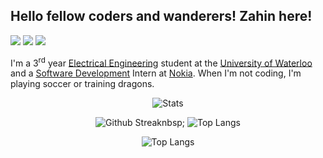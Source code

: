 ## Hello fellow coders and wanderers! Zahin here!
[![](https://img.shields.io/badge/Email-0078d4?style=flat&logo=microsoft-outlook)](mailto:zm2zaman@uwaterloo.ca)
[![](https://img.shields.io/badge/LinkedIn-0a66c2?style=flat&logo=linkedin)](https://www.linkedin.com/in/zahin-zaman)
[![](https://img.shields.io/badge/Devpost-003e54?style=flat&logo=devpost)](https://devpost.com/alvii147)

I'm a 3<sup>rd</sup> year [Electrical Engineering](https://i.kym-cdn.com/photos/images/original/001/890/988/b2f.jpg) student at the [University of Waterloo](https://i.redd.it/tdl8a93guj201.jpg) and a [Software Development](https://i.pinimg.com/originals/0e/d6/23/0ed623806cf3b9d805a8cb1e4c822daf.png) Intern at [Nokia](https://i.kym-cdn.com/photos/images/newsfeed/001/705/738/64d.jpg). When I'm not coding, I'm playing soccer or training dragons.  

<p align="center">
  <img alt = "Stats" src = "https://github-readme-stats.vercel.app/api?username=alvii147&show_icons=true&theme=onedark">
</p>
  
<p align="center">
  <img alt = "Github Streak" src = "https://github-readme-streak-stats.herokuapp.com/?user=alvii147&theme=onedark">nbsp;
  <img alt = "Top Langs" src = "https://github-readme-stats.vercel.app/api/top-langs/?username=alvii147&layout=compact&theme=onedark&hide=html,Makefile">
</p>
  
<p align="center">
  <img alt = "Top Langs" src = "https://github-readme-stats.vercel.app/api/top-langs/?username=alvii147&layout=compact&theme=onedark&hide=html,Makefile">
</p>

